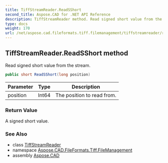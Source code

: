 ```yaml
---
title: TiffStreamReader.ReadSShort
second_title: Aspose.CAD for .NET API Reference
description: TiffStreamReader method. Read signed short value from the stream
type: docs
weight: 170
url: /net/aspose.cad.fileformats.tiff.filemanagement/tiffstreamreader/readsshort/
---
```

## TiffStreamReader.ReadSShort method

Read signed short value from the stream.

```csharp
public short ReadSShort(long position)
```

| Parameter | Type | Description |
| --- | --- | --- |
| position | Int64 | The position to read from. |

### Return Value

A signed short value.

### See Also

* class [TiffStreamReader](../)
* namespace [Aspose.CAD.FileFormats.Tiff.FileManagement](../../tiffstreamreader/)
* assembly [Aspose.CAD](../../../)


